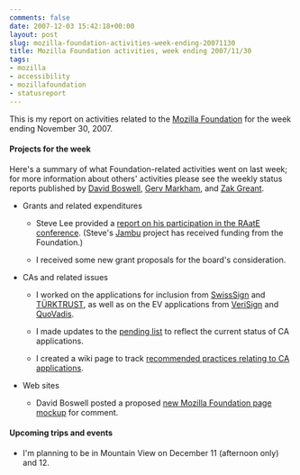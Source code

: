```yaml
---
comments: false
date: 2007-12-03 15:42:18+00:00
layout: post
slug: mozilla-foundation-activities-week-ending-20071130
title: Mozilla Foundation activities, week ending 2007/11/30
tags:
- mozilla
- accessibility
- mozillafoundation
- statusreport
---
```


This is my report on activities related to the [Mozilla Foundation](http://www.mozillafoundation.org/) for the week ending November 30, 2007.


#### Projects for the week


Here's a summary of what Foundation-related activities went on last week; for more information about others' activities please see the weekly status reports published by [David Boswell](http://davidwboswell.wordpress.com/), [Gerv Markham](http://weblogs.mozillazine.org/gerv/), and [Zak Greant](http://zak.greant.com/).



	
  * Grants and related expenditures

	
    * Steve Lee provided a [report on his participation in the RAatE conference](http://eduspaces.net/stevelee/weblog/225753.html). (Steve's [Jambu](http://www.oatsoft.org/trac/jambu) project has received funding from the Foundation.)

	
    * I received some new grant proposals for the board's consideration.




	
  * CAs and related issues

	
    * I worked on the applications for inclusion from [SwissSign](https://bugzilla.mozilla.org/show_bug.cgi?id=343756) and [TÜRKTRUST](https://bugzilla.mozilla.org/show_bug.cgi?id=380635), as well as on the EV applications from [VeriSign](https://bugzilla.mozilla.org/show_bug.cgi?id=402947) and [QuoVadis](https://bugzilla.mozilla.org/show_bug.cgi?id=403665).

	
    * I made updates to the [pending list](http://www.mozilla.org/projects/security/certs/pending/) to reflect the current status of CA applications.

	
    * I created a wiki page to track [recommended practices relating to CA applications](http://wiki.mozilla.org/CA:Recommended_Practices).




	
  * Web sites

	
    * David Boswell posted a proposed [new Mozilla Foundation page mockup](http://davidwboswell.wordpress.com/2007/11/29/adding-some-what-and-why-to-the-mozilla-foundation-site/) for comment.







#### Upcoming trips and events





	
  * I'm planning to be in Mountain View on December 11 (afternoon only) and 12.


